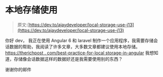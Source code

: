 # 本地存储使用

> 原文:[https://dev.to/ajaydeveloper/local-storage-use-j13](https://dev.to/ajaydeveloper/local-storage-use-j13)

你好 dev，
我正在使用 Angular 6 和 laravel 制作一个应用程序，我需要存储会话数据的帮助，我阅读了许多文章，大多数文章都建议使用本地存储。
[https://therichpost . com/best-practice-for-local storage-in-angular](https://therichpost.com/best-practice-for-localstorage-in-angular)
我想知道，存储像会话数据这样的数据好还是我需要使用别的东西？

谢谢你的邮件